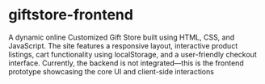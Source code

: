 # giftstore-frontend
A dynamic online Customized Gift Store built using HTML, CSS, and JavaScript. The site features a responsive layout, interactive product listings, cart functionality using localStorage, and a user-friendly checkout interface. Currently, the backend is not integrated—this is the frontend prototype showcasing the core UI and client-side interactions
